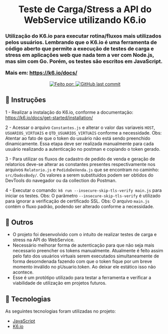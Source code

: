 <div align="center">
  
  # Teste de Carga/Stress a API do WebService utilizando K6.io
  
</div>


<h3 >
  Utilização do K6.io para executar rotina/fluxos mais utilizados pelos usuários. Lembrando que o K6.io é uma ferramenta de código aberto que permite a execução de testes de carga e stress em aplicações web que nada tem a ver com Node.js, mas sim com Go. Porém, os   testes são escritos em JavaScript.


  Mais em: https://k6.io/docs/ 
</h3>

<p align="center">
  <a href="https://www.linkedin.com/in/gualter/">
    <img alt="Feito por: " src="https://img.shields.io/badge/Feito%20por%3A%20-Gualter%20Albino-%231158c7">
  </a>
  <a href="https://github.com/GualterAlbino/WebServiceK6/commits/master">
    <img alt="GitHub last commit" src="https://img.shields.io/github/last-commit/GualterAlbino/Vue">
  </a>
</p>

## :dart: Instruções

1 - Realizar a instalação do K6.io, conforme a documentação: https://k6.io/docs/get-started/installation/

2 - Acessar o arquivo `Constantes.js` e alterar o valor das variaveis `HOST`, `USUARIOS_VIRTUAIS` e `QTD_USUARIOS_VIRTUAIS` conforme a necessidade.
Obs: Atentar ao fato de que o token do usuário não está sendo preenchido dinamicamente. Essa etapa deve ser realizada manualmente para cada usuário realizando a autenticação no postman e copiando o token gerado.

3 - Para utilizar os fluxos de cadastro de pedido de venda e geração de relatorios deve-se alterar as constantes presentes respectivamente nos arquivos `Relatorio.js` e `PedidoDeVenda.js` que se encontram no caminho: `src/DadosBody/`. Os valores a serem substituidos podem ser obtidos do DevTools do navegador ou da collection do Postman.

4 - Executar o comando: `k6 run --insecure-skip-tls-verify main.js` para iniciar os testes.
Obs: O parâmetro `--insecure-skip-tls-verify` é utilizado para ignorar a verificação de certificado SSL.
Obs: O arquivo `main.js` contém o fluxo padrão, podendo ser alterado conforme a necessidade.

## 📝 Outros
- O projeto foi desenvolvido com o intuito de realizar testes de carga e stress na API do WebService.
- Necessário melhorar forma de autenticação para que não seja mais necessario preencher os tokens manualmente. Atualmente é feito assim pelo fato dos usuários virtuais serem executados simultaneamente de forma desorndenada fazendo com que o token fique por um breve momento inválido no pUsuario.token. Ao deixar ele estático isso não acontece.
- Esse é um protótipo utilizado para testar a ferramenta e verificar a viabilidade de utilização em projetos futuros.


## :rocket: Tecnologias
As seguintes tecnologias foram utilizadas no projeto:

- [JavaScript](https://developer.mozilla.org/pt-BR/docs/Web/JavaScript)
- [K6.io](https://k6.io/)


